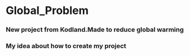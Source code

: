 # Global_Problem
### New project from Kodland.Made to reduce global warming
### My idea about how to create my project
